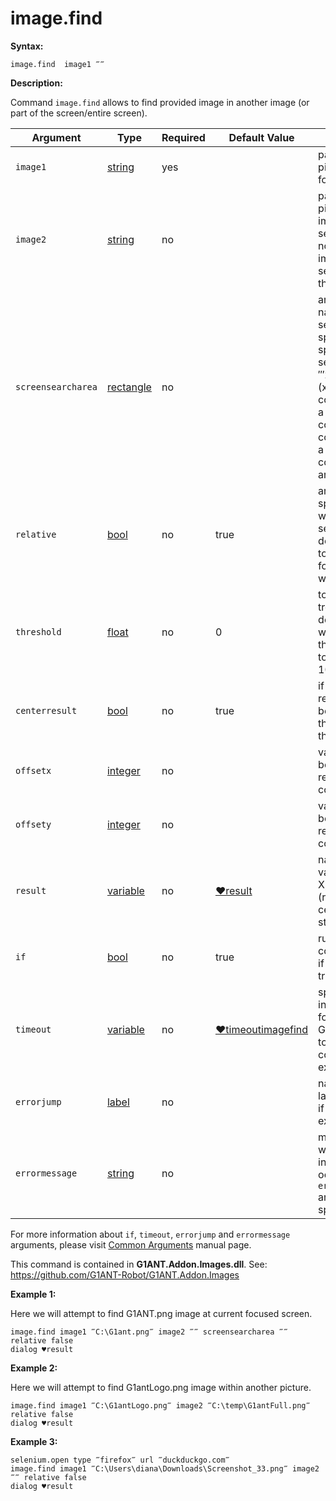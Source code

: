 # image.find

**Syntax:**

```G1ANT
image.find  image1 ‴‴ 
```

**Description:**

Command `image.find` allows to find provided image in another image (or part of the screen/entire screen).

| Argument | Type | Required | Default Value | Description |
| -------- | ---- | -------- | ------------- | ----------- |
|`image1`| [string](https://github.com/G1ANT-Robot/G1ANT.Manual/blob/master/G1ANT-Language/Structures/string.md) | yes |  | path of the picture to be found|
|`image2`| [string](https://github.com/G1ANT-Robot/G1ANT.Manual/blob/master/G1ANT-Language/Structures/string.md) | no |  | path of the picture where image1 will be searched- if not specified, image1 will be searched on the screen |
|`screensearcharea`| [rectangle](https://github.com/G1ANT-Robot/G1ANT.Manual/blob/master/G1ANT-Language/Structures/rectangle.md) | no |  | argument narrowing search area, specified can speed up the search, format: ‴x0⫽y0⫽x1⫽y1‴ (x0,y0 – coordinates of a top left corner; x1,y1 – coordinates of a right bottom corner of the area)  |
|`relative`| [bool](https://github.com/G1ANT-Robot/G1ANT.Manual/blob/master/G1ANT-Language/Structures/bool.md) | no | true| argument specifying whether the search is to be done relatively to the foreground window |
|`threshold`| [float](https://github.com/G1ANT-Robot/G1ANT.Manual/blob/master/G1ANT-Language/Structures/float.md) | no | 0 | tolerance treshold- by default 0, which means the image has to match in 100% |
|`centerresult`| [bool](https://github.com/G1ANT-Robot/G1ANT.Manual/blob/master/G1ANT-Language/Structures/bool.md) | no | true | if specified, result point will be pointing at the middle of the found area |
|`offsetx`| [integer](https://github.com/G1ANT-Robot/G1ANT.Manual/blob/master/G1ANT-Language/Structures/integer.md) | no | | value that will be added to the result's X coordinate |
|`offsety`| [integer](https://github.com/G1ANT-Robot/G1ANT.Manual/blob/master/G1ANT-Language/Structures/integer.md) | no |  | value that will be added to the result's Y coordinate |
|`result`| [variable](https://github.com/G1ANT-Robot/G1ANT.Manual/blob/master/G1ANT-Language/Special-Characters/variable.md) | no | [♥result](https://github.com/G1ANT-Robot/G1ANT.Manual/blob/master/G1ANT-Language/Common-Arguments.md)  | name of variable where X,Y coordinates (rectangle center) will be stored |
|`if`| [bool](https://github.com/G1ANT-Robot/G1ANT.Manual/blob/master/G1ANT-Language/Structures/bool.md) | no | true | runs the command only if condition is true |
|`timeout`| [variable](https://github.com/G1ANT-Robot/G1ANT.Manual/blob/master/G1ANT-Language/Special-Characters/variable.md) | no | [♥timeoutimagefind](https://github.com/G1ANT-Robot/G1ANT.Manual/blob/master/G1ANT-Language/Variables/Special-Variables.md) | specifies time in milliseconds for G1ANT.Robot to wait for the command to be executed |
|`errorjump` | [label](https://github.com/G1ANT-Robot/G1ANT.Manual/blob/master/G1ANT-Language/Structures/label.md) | no | | name of the label to jump to if given `timeout` expires |
|`errormessage`| [string](https://github.com/G1ANT-Robot/G1ANT.Manual/blob/master/G1ANT-Language/Structures/string.md) | no |  | message that will be shown in case error occurs and no `errorjump` argument is specified |

For more information about `if`, `timeout`, `errorjump` and `errormessage` arguments, please visit [Common Arguments](https://github.com/G1ANT-Robot/G1ANT.Manual/blob/master/G1ANT-Language/Common-Arguments.md)  manual page.

This command is contained in **G1ANT.Addon.Images.dll**.
See: https://github.com/G1ANT-Robot/G1ANT.Addon.Images

**Example 1:**

Here we will attempt to find G1ANT.png image at current focused screen. 

```G1ANT
image.find image1 ‴C:\G1ant.png‴ image2 ‴‴ screensearcharea ‴‴ relative false
dialog ♥result
```

**Example 2:**

Here we will attempt to find G1antLogo.png image within another picture. 

```G1ANT
image.find image1 ‴C:\G1antLogo.png‴ image2 ‴C:\temp\G1antFull.png‴ relative false
dialog ♥result
```

**Example 3:**

```G1ANT
selenium.open type ‴firefox‴ url ‴duckduckgo.com‴
image.find image1 ‴C:\Users\diana\Downloads\Screenshot_33.png‴ image2 ‴‴ relative false
dialog ♥result
```

